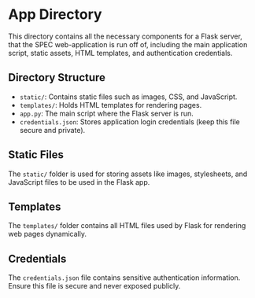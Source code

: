 # App Directory
This directory contains all the necessary components for a Flask server, that the SPEC web-application is run off of, including the main application script, static assets, HTML templates, and authentication credentials.

## Directory Structure
- `static/`: Contains static files such as images, CSS, and JavaScript.
- `templates/`: Holds HTML templates for rendering pages.
- `app.py`: The main script where the Flask server is run.
- `credentials.json`: Stores application login credentials (keep this file secure and private).

## Static Files
The `static/` folder is used for storing assets like images, stylesheets, and JavaScript files to be used in the Flask app.

## Templates
The `templates/` folder contains all HTML files used by Flask for rendering web pages dynamically.

## Credentials
The `credentials.json` file contains sensitive authentication information. Ensure this file is secure and never exposed publicly.

